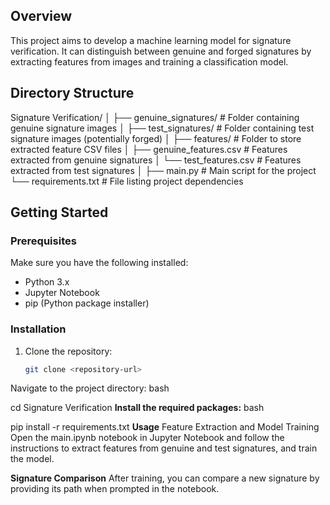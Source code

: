 ## Overview
This project aims to develop a machine learning model for signature verification. It can distinguish between genuine and forged signatures by extracting features from images and training a classification model.

## Directory Structure

Signature Verification/
│
├── genuine_signatures/          # Folder containing genuine signature images 
│
├── test_signatures/             # Folder containing test signature images (potentially forged) 
│
├── features/                    # Folder to store extracted feature CSV files 
│   ├── genuine_features.csv      # Features extracted from genuine signatures 
│   └── test_features.csv         # Features extracted from test signatures 
│
├── main.py                      # Main script for the project 
└── requirements.txt             # File listing project dependencies 



## Getting Started

### Prerequisites
Make sure you have the following installed:
- Python 3.x
- Jupyter Notebook
- pip (Python package installer)

### Installation
1. Clone the repository:
   ```bash
   git clone <repository-url>
Navigate to the project directory:
bash

cd Signature Verification
**Install the required packages:**
bash

pip install -r requirements.txt
**Usage**
Feature Extraction and Model Training
Open the main.ipynb notebook in Jupyter Notebook and follow the instructions to extract features from genuine and test signatures, and train the model.

**Signature Comparison**
After training, you can compare a new signature by providing its path when prompted in the notebook.
